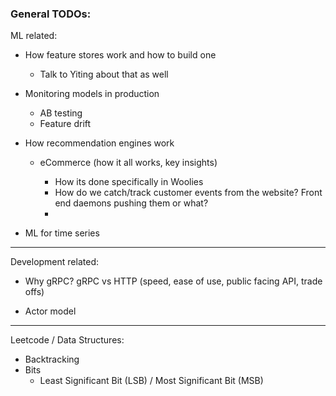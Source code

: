 

### General TODOs:


ML related:

- How feature stores work and how to build one
  
  - Talk to Yiting about that as well


- Monitoring models in production

    - AB testing
    - Feature drift


- How recommendation engines work

    - eCommerce (how it all works, key insights)
    
        - How its done specifically in Woolies
        - How do we catch/track customer events from the website? Front end daemons pushing them or what?
        - 
        

- ML for time series 

---

Development related:

- Why gRPC? gRPC vs HTTP (speed, ease of use, public facing API, trade offs)

- Actor model


--- 

Leetcode / Data Structures:

- Backtracking
- Bits
  - Least Significant Bit (LSB) / Most Significant Bit (MSB)
